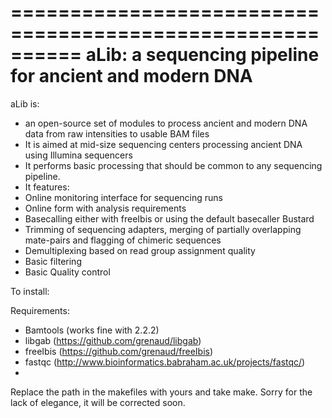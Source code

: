 
==========================================================
  aLib: a sequencing pipeline for ancient and modern DNA
==========================================================

aLib is:
- an open-source set of modules to process ancient and modern DNA data from raw intensities to usable BAM files
- It is aimed at mid-size sequencing centers processing ancient DNA using Illumina sequencers
- It performs basic processing that should be common to any sequencing pipeline.
- It features:
 - Online monitoring interface for sequencing runs
 - Online form with analysis requirements 
 - Basecalling either with freeIbis or using the default basecaller Bustard
 - Trimming of sequencing adapters, merging of partially overlapping mate-pairs and flagging of chimeric sequences
 - Demultiplexing based on read group assignment quality 
 - Basic filtering
 - Basic Quality control



To install:

Requirements:
- Bamtools (works fine with 2.2.2) 
- libgab (https://github.com/grenaud/libgab)
- freeIbis (https://github.com/grenaud/freeIbis)
- fastqc (http://www.bioinformatics.babraham.ac.uk/projects/fastqc/)
- 

Replace the path in the makefiles with yours and take make. Sorry for the lack of elegance, it will be corrected soon.
